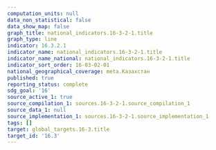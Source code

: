 ```yaml
---
computation_units: null
data_non_statistical: false
data_show_map: false
graph_title: national_indicators.16-3-2-1.title
graph_type: line
indicator: 16.3.2.1
indicator_name: national_indicators.16-3-2-1.title
indicator_name_national: national_indicators.16-3-2-1.title
indicator_sort_order: 16-03-02-01
national_geographical_coverage: meta.Казахстан
published: true
reporting_status: complete
sdg_goal: '16'
source_active_1: true
source_compilation_1: sources.16-3-2-1.source_compilation_1
source_data_1: null
source_implementation_1: sources.16-3-2-1.source_implementation_1
tags: []
target: global_targets.16-3.title
target_id: '16.3'
---
```


